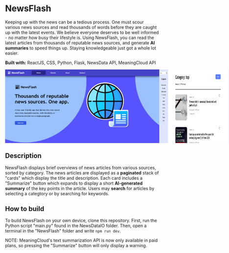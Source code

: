 # NewsFlash

Keeping up with the news can be a tedious process. One must scour various news sources and read thousands of words before they are caught up with the latest events. We believe everyone deserves to be well informed - no matter how busy their lifestyle is.
Using NewsFlash, you can read the latest articles from thousands of reputable news sources, and generate **AI summaries** to speed things up. Staying knowledgeable just got a whole lot easier.

**Built with:** ReactJS, CSS, Python, Flask, NewsData API, MeaningCloud API

<div style="display:flex;">
  <img src="PreviewImages/image3.png"/>
  <img src="PreviewImages/image2.png" width="45%"/> <img src="PreviewImages/image1.png" width="45%"/>
</div>

## Description
NewsFlash displays brief overviews of news articles from various sources, sorted by category.
The news articles are displayed as a **paginated** stack of "cards" which display the title and description. Each card includes a "Summarize" button
which expands to display a short **AI-generated summary** of the key points in the article.
Users may **search** for articles by selecting a categtory or by searching for keywords.

## How to build
To build NewsFlash on your own device, clone this repository.
First, run the Python script "main.py" found in the NewsDataIO folder.
Then, open a terminal in the "NewsFlash" folder and write `npm run dev`.

NOTE: MeaningCloud's text summarization API is now only available in paid plans, so pressing the "Summarize" button will only display a warning.
